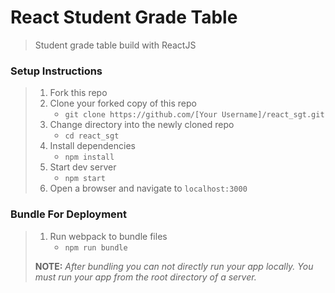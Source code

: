 # React Student Grade Table

> Student grade table build with ReactJS

### Setup Instructions

> 1. Fork this repo
> 1. Clone your forked copy of this repo
>    - `git clone https://github.com/[Your Username]/react_sgt.git`
> 1. Change directory into the newly cloned repo
>    - `cd react_sgt`
> 1. Install dependencies 
>    - `npm install`
> 1. Start dev server
>    - `npm start`
> 1. Open a browser and navigate to `localhost:3000`

### Bundle For Deployment

> 1. Run webpack to bundle files
>    - `npm run bundle`
> 
> **NOTE:** *After bundling you can not directly run your app locally. You must run your app from the root directory of a server.*
